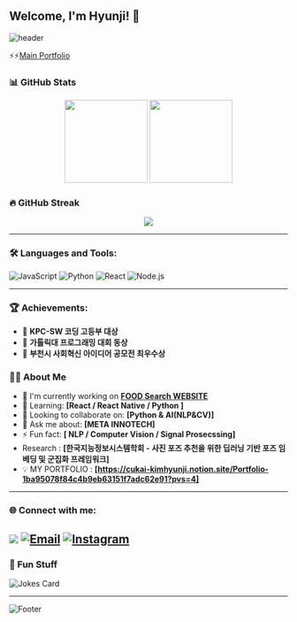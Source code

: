 ## Welcome, I'm Hyunji! 👋


![header](https://capsule-render.vercel.app/api?type=waving&color=gradient&height=250&section=header&text=&fontSize=50)

⚡️⚡️[Main Portfolio](https://cukai-kimhyunji.notion.site/Portfolio-1ba95078f84c4b9eb63151f7adc62e91?pvs=4)


### 📊 GitHub Stats
<div align="center">
  <img height="150em" src="https://github-readme-stats.vercel.app/api?username=kimhyunji24&show_icons=true&theme=radical&count_private=true" />
  <img height="150em" src="https://github-readme-stats.vercel.app/api/top-langs/?username=kimhyunji24&layout=compact&theme=radical" />
</div>

### 🔥 GitHub Streak
<div align="center">
  <img src="https://streak-stats.demolab.com?user=kimhyunji24&theme=radical&hide_border=true" />
</div>

---
### 🛠️ Languages and Tools:
![JavaScript](https://img.shields.io/badge/-JavaScript-black?style=flat-square&logo=javascript)
![Python](https://img.shields.io/badge/-Python-black?style=flat-square&logo=python)
![React](https://img.shields.io/badge/-React-black?style=flat-square&logo=react)
![Node.js](https://img.shields.io/badge/-Node.js-black?style=flat-square&logo=Node.js)

---

### 🏆 Achievements:
- 🏅 **KPC-SW 코딩 고등부 대상**
- 🏅 **가톨릭대 프로그래밍 대회 동상**
- 🏅 **부천시 사회혁신 아이디어 공모전 최우수상**

  
### 👨‍💻 About Me
- 🔭 I'm currently working on **[FOOD Search WEBSITE](https://github.com/kimhyunji24/djan9o)**
- 🌱 Learning: **[React / React Native / Python ]**
- 👯 Looking to collaborate on: **[Python & AI(NLP&CV)]**
- 💬 Ask me about: **[META INNOTECH]**
- ⚡ Fun fact: **[ NLP / Computer Vision / Signal Prosecssing]**
- Research : **[한국지능정보시스템학회 - 사진 포즈 추천을 위한 딥러닝 기반 포즈 임베딩 및 군집화 프레임워크]**
- 💡 MY PORTFOLIO : **[https://cukai-kimhyunji.notion.site/Portfolio-1ba95078f84c4b9eb63151f7adc62e91?pvs=4]**

---
### 🌐 Connect with me:
<a href="https://velog.io/@hyunji24/posts"><img src="https://img.shields.io/badge/Velog-20C997?style=flat-square&logo=Velog&logoColor=white"/></a>
[![Email](https://img.shields.io/badge/Email-D14836?style=flat-square&logo=gmail&logoColor=white&link=mailto:your.email@example.com)](mailto:hyunji4560@gmail.com)
[![Instagram](https://img.shields.io/badge/Instagram-E4405F?style=flat-square&logo=instagram&logoColor=white&link=https://instagram.com/yourusername)](https://instagram.com/z_ruor)
---



### 🎨 Fun Stuff
![Jokes Card](https://readme-jokes.vercel.app/api?theme=radical)

---

![Footer](https://capsule-render.vercel.app/api?type=waving&color=gradient&height=150&section=footer)

